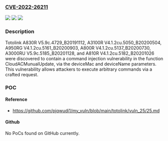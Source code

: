 ### [CVE-2022-26211](https://cve.mitre.org/cgi-bin/cvename.cgi?name=CVE-2022-26211)
![](https://img.shields.io/static/v1?label=Product&message=n%2Fa&color=blue)
![](https://img.shields.io/static/v1?label=Version&message=n%2Fa&color=blue)
![](https://img.shields.io/static/v1?label=Vulnerability&message=n%2Fa&color=brighgreen)

### Description

Totolink A830R V5.9c.4729_B20191112, A3100R V4.1.2cu.5050_B20200504, A950RG V4.1.2cu.5161_B20200903, A800R V4.1.2cu.5137_B20200730, A3000RU V5.9c.5185_B20201128, and A810R V4.1.2cu.5182_B20201026 were discovered to contain a command injection vulnerability in the function CloudACMunualUpdate, via the deviceMac and deviceName parameters. This vulnerability allows attackers to execute arbitrary commands via a crafted request.

### POC

#### Reference
- https://github.com/pjqwudi1/my_vuln/blob/main/totolink/vuln_25/25.md

#### Github
No PoCs found on GitHub currently.

